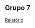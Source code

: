 ## Grupo 7
[Relatório](https://drive.google.com/file/d/1IDQfu4Isl7JmDOA8e8Rpzmsb-WAFK9nV/view?usp=sharing)
